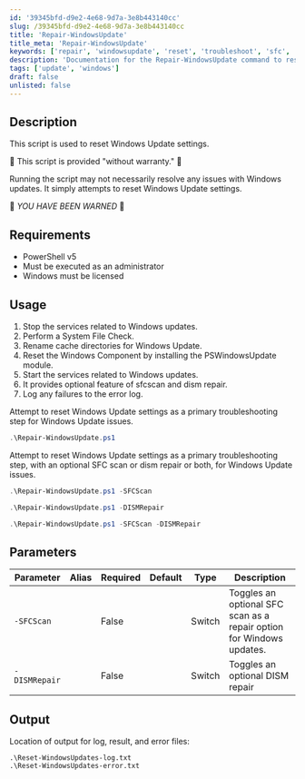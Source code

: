 ```yaml
---
id: '39345bfd-d9e2-4e68-9d7a-3e8b443140cc'
slug: /39345bfd-d9e2-4e68-9d7a-3e8b443140cc
title: 'Repair-WindowsUpdate'
title_meta: 'Repair-WindowsUpdate'
keywords: ['repair', 'windowsupdate', 'reset', 'troubleshoot', 'sfc', 'dism']
description: 'Documentation for the Repair-WindowsUpdate command to reset Windows Update settings and troubleshoot update issues.'
tags: ['update', 'windows']
draft: false
unlisted: false
---
```


## Description
This script is used to reset Windows Update settings.

🚨 This script is provided "without warranty." 🚨

Running the script may not necessarily resolve any issues with Windows updates. It simply attempts to reset Windows Update settings.

🚨 *YOU HAVE BEEN WARNED* 🚨

## Requirements
- PowerShell v5
- Must be executed as an administrator
- Windows must be licensed 

## Usage
1. Stop the services related to Windows updates.
2. Perform a System File Check.
3. Rename cache directories for Windows Update.
4. Reset the Windows Component by installing the PSWindowsUpdate module.
5. Start the services related to Windows updates.
6. It provides optional feature of sfcscan and dism repair.
7. Log any failures to the error log.

Attempt to reset Windows Update settings as a primary troubleshooting step for Windows Update issues.

```powershell
.\Repair-WindowsUpdate.ps1
```

Attempt to reset Windows Update settings as a primary troubleshooting step, with an optional SFC scan or dism repair or both, for Windows Update issues.

```powershell
.\Repair-WindowsUpdate.ps1 -SFCScan
```

```powershell
.\Repair-WindowsUpdate.ps1 -DISMRepair
```

```powershell
.\Repair-WindowsUpdate.ps1 -SFCScan -DISMRepair
```

## Parameters
| Parameter   | Alias | Required | Default | Type   | Description                                                        |
|-------------|-------|----------|---------|--------|--------------------------------------------------------------------|
| `-SFCScan`  |       | False    |         | Switch | Toggles an optional SFC scan as a repair option for Windows updates. |
| `-DISMRepair` |     | False    |         | Switch | Toggles an optional DISM repair                                     |

## Output
Location of output for log, result, and error files:

```
.\Reset-WindowsUpdates-log.txt
.\Reset-WindowsUpdates-error.txt
```


